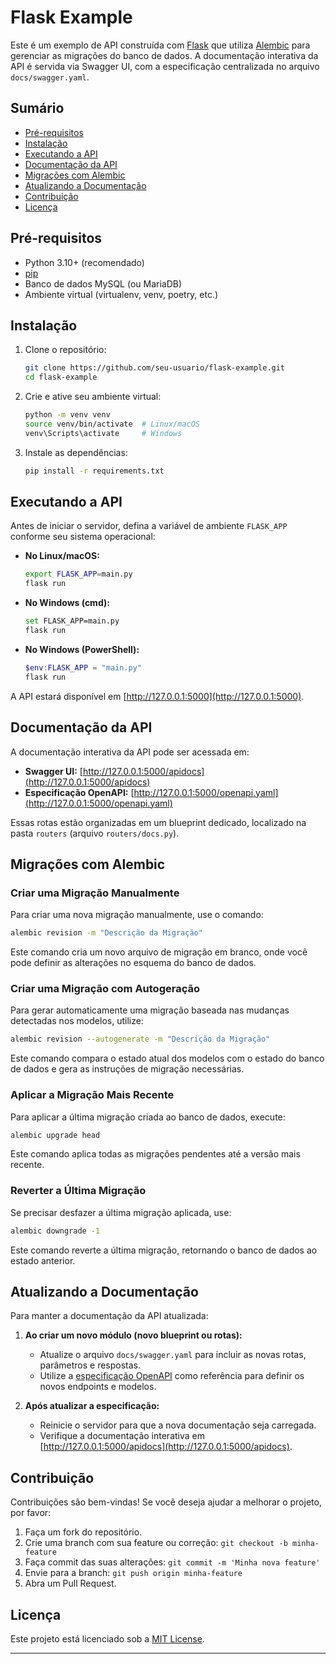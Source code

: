 # Flask Example

Este é um exemplo de API construída com [Flask](https://flask.palletsprojects.com/) que utiliza [Alembic](https://alembic.sqlalchemy.org/) para gerenciar as migrações do banco de dados. A documentação interativa da API é servida via Swagger UI, com a especificação centralizada no arquivo `docs/swagger.yaml`.

## Sumário

- [Pré-requisitos](#pré-requisitos)
- [Instalação](#instalação)
- [Executando a API](#executando-a-api)
- [Documentação da API](#documentação-da-api)
- [Migrações com Alembic](#migrações-com-alembic)
- [Atualizando a Documentação](#atualizando-a-documentação)
- [Contribuição](#contribuição)
- [Licença](#licença)

## Pré-requisitos

- Python 3.10+ (recomendado)
- [pip](https://pip.pypa.io/en/stable/)
- Banco de dados MySQL (ou MariaDB)
- Ambiente virtual (virtualenv, venv, poetry, etc.)

## Instalação

1. Clone o repositório:

   ```bash
   git clone https://github.com/seu-usuario/flask-example.git
   cd flask-example
   ```

2. Crie e ative seu ambiente virtual:

   ```bash
   python -m venv venv
   source venv/bin/activate  # Linux/macOS
   venv\Scripts\activate     # Windows
   ```

3. Instale as dependências:

   ```bash
   pip install -r requirements.txt
   ```

## Executando a API

Antes de iniciar o servidor, defina a variável de ambiente `FLASK_APP` conforme seu sistema operacional:

- **No Linux/macOS:**

  ```bash
  export FLASK_APP=main.py
  flask run
  ```

- **No Windows (cmd):**

  ```bash
  set FLASK_APP=main.py
  flask run
  ```

- **No Windows (PowerShell):**

  ```powershell
  $env:FLASK_APP = "main.py"
  flask run
  ```

A API estará disponível em [http://127.0.0.1:5000](http://127.0.0.1:5000).

## Documentação da API

A documentação interativa da API pode ser acessada em:

- **Swagger UI:** [http://127.0.0.1:5000/apidocs](http://127.0.0.1:5000/apidocs)
- **Especificação OpenAPI:** [http://127.0.0.1:5000/openapi.yaml](http://127.0.0.1:5000/openapi.yaml)

Essas rotas estão organizadas em um blueprint dedicado, localizado na pasta `routers` (arquivo `routers/docs.py`).

## Migrações com Alembic

### Criar uma Migração Manualmente

Para criar uma nova migração manualmente, use o comando:

```bash
alembic revision -m "Descrição da Migração"
```

Este comando cria um novo arquivo de migração em branco, onde você pode definir as alterações no esquema do banco de dados.

### Criar uma Migração com Autogeração

Para gerar automaticamente uma migração baseada nas mudanças detectadas nos modelos, utilize:

```bash
alembic revision --autogenerate -m "Descrição da Migração"
```

Este comando compara o estado atual dos modelos com o estado do banco de dados e gera as instruções de migração necessárias.

### Aplicar a Migração Mais Recente

Para aplicar a última migração criada ao banco de dados, execute:

```bash
alembic upgrade head
```

Este comando aplica todas as migrações pendentes até a versão mais recente.

### Reverter a Última Migração

Se precisar desfazer a última migração aplicada, use:

```bash
alembic downgrade -1
```

Este comando reverte a última migração, retornando o banco de dados ao estado anterior.

## Atualizando a Documentação

Para manter a documentação da API atualizada:

1. **Ao criar um novo módulo (novo blueprint ou rotas):**
   - Atualize o arquivo `docs/swagger.yaml` para incluir as novas rotas, parâmetros e respostas.  
   - Utilize a [especificação OpenAPI](https://swagger.io/specification/) como referência para definir os novos endpoints e modelos.

2. **Após atualizar a especificação:**
   - Reinicie o servidor para que a nova documentação seja carregada.
   - Verifique a documentação interativa em [http://127.0.0.1:5000/apidocs](http://127.0.0.1:5000/apidocs).

## Contribuição

Contribuições são bem-vindas! Se você deseja ajudar a melhorar o projeto, por favor:

1. Faça um fork do repositório.
2. Crie uma branch com sua feature ou correção: `git checkout -b minha-feature`
3. Faça commit das suas alterações: `git commit -m 'Minha nova feature'`
4. Envie para a branch: `git push origin minha-feature`
5. Abra um Pull Request.

## Licença

Este projeto está licenciado sob a [MIT License](LICENSE).

--- 